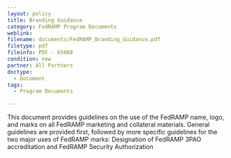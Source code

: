 ```yaml
---
layout: policy   
title: Branding Guidance
category: FedRAMP Program Documents
weblink:
filename: documents/FedRAMP_Branding_Guidance.pdf
filetype: pdf
fileinfo: PDF - 656KB
condition: new
partner: All Partners
doctype:
  - Document
tags:
  - Program Documents

---
```

This document provides guidelines on the use of the FedRAMP name, logo, and marks on all FedRAMP marketing and collateral materials. General guidelines are provided first, followed by more specific guidelines for the two major uses of FedRAMP marks: Designation of FedRAMP 3PAO accreditation and FedRAMP Security Authorization